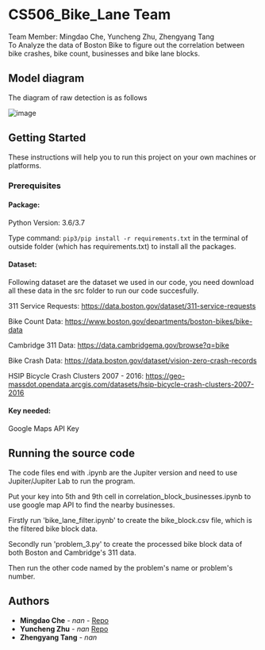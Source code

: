 # CS506_Bike_Lane Team
Team Member: Mingdao Che, Yuncheng Zhu, Zhengyang Tang <br>
To Analyze the data of Boston Bike to figure out the correlation between bike crashes, bike count, businesses and bike lane blocks.<br>

## Model diagram

The diagram of raw detection is as follows

![image](...) 


## Getting Started

These instructions will help you to run this project on your own machines or platforms.

### Prerequisites

#### Package:
Python Version: 3.6/3.7<br>		

Type command: `pip3/pip install -r requirements.txt` in the terminal of outside folder (which has requirements.txt) to install all the packages.

#### Dataset:
Following dataset are the dataset we used in our code, you need download all these data in the src folder to run our code succesfully.

311 Service Requests: https://data.boston.gov/dataset/311-service-requests

Bike Count Data: https://www.boston.gov/departments/boston-bikes/bike-data

Cambridge 311 Data: https://data.cambridgema.gov/browse?q=bike

Bike Crash Data: https://data.boston.gov/dataset/vision-zero-crash-records

HSIP Bicycle Crash Clusters 2007 - 2016: https://geo-massdot.opendata.arcgis.com/datasets/hsip-bicycle-crash-clusters-2007-2016

#### Key needed: 
Google Maps API Key<br>

## Running the source code
The code files end with .ipynb are the Jupiter version and need to use Jupiter/Jupiter Lab to run the program.

Put your key into 5th and 9th cell in correlation_block_businesses.ipynb to use google map API to find the nearby businesses.

Firstly run 'bike_lane_filter.ipynb' to create the bike_block.csv file, which is the filtered bike block data.

Secondly run 'problem_3.py' to create the processed bike block data of both Boston and Cambridge's 311 data.

Then run the other code named by the problem's name or problem's number.

## Authors

* **Mingdao Che** - *nan* - [Repo](https://github.com/mdche001/)
* **Yuncheng Zhu** - *nan* [Repo](https://github.com/YanzuWuu)
* **Zhengyang Tang** - *nan*
